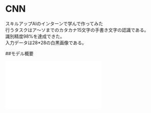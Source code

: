 # CNN

スキルアップAIのインターンで学んで作ってみた  
行うタスクはア〜ソまでのカタカナ15文字の手書き文字の認識である。  
識別精度98%を達成できた。  
入力データは28*28の白黒画像である。

##モデル概要

![やる気](CNN.pdf)
